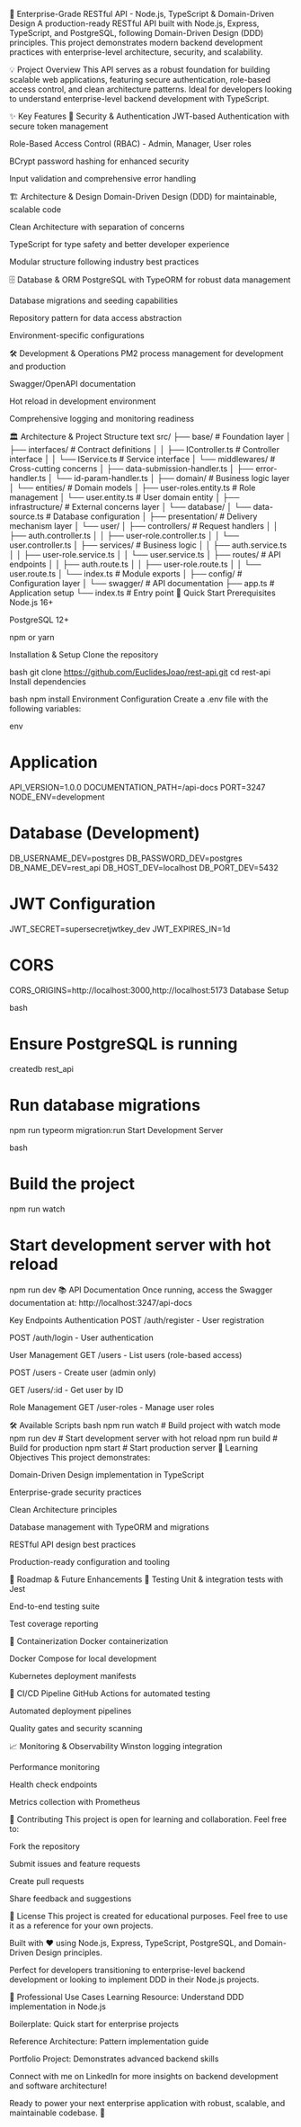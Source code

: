 🚀 Enterprise-Grade RESTful API - Node.js, TypeScript & Domain-Driven Design
A production-ready RESTful API built with Node.js, Express, TypeScript, and PostgreSQL, following Domain-Driven Design (DDD) principles. This project demonstrates modern backend development practices with enterprise-level architecture, security, and scalability.

💡 Project Overview
This API serves as a robust foundation for building scalable web applications, featuring secure authentication, role-based access control, and clean architecture patterns. Ideal for developers looking to understand enterprise-level backend development with TypeScript.

✨ Key Features
🔐 Security & Authentication
JWT-based Authentication with secure token management

Role-Based Access Control (RBAC) - Admin, Manager, User roles

BCrypt password hashing for enhanced security

Input validation and comprehensive error handling

🏗️ Architecture & Design
Domain-Driven Design (DDD) for maintainable, scalable code

Clean Architecture with separation of concerns

TypeScript for type safety and better developer experience

Modular structure following industry best practices

🗄️ Database & ORM
PostgreSQL with TypeORM for robust data management

Database migrations and seeding capabilities

Repository pattern for data access abstraction

Environment-specific configurations

🛠️ Development & Operations
PM2 process management for development and production

Swagger/OpenAPI documentation

Hot reload in development environment

Comprehensive logging and monitoring readiness

🏛️ Architecture & Project Structure
text
src/
├── base/                          # Foundation layer
│   ├── interfaces/                # Contract definitions
│   │   ├── IController.ts         # Controller interface
│   │   └── IService.ts            # Service interface
│   └── middlewares/               # Cross-cutting concerns
│       ├── data-submission-handler.ts
│       ├── error-handler.ts
│       └── id-param-handler.ts
│
├── domain/                        # Business logic layer
│   └── entities/                  # Domain models
│       ├── user-roles.entity.ts   # Role management
│       └── user.entity.ts         # User domain entity
│
├── infrastructure/                # External concerns layer
│   └── database/
│       └── data-source.ts         # Database configuration
│
├── presentation/                  # Delivery mechanism layer
│   └── user/
│       ├── controllers/           # Request handlers
│       │   ├── auth.controller.ts
│       │   ├── user-role.controller.ts
│       │   └── user.controller.ts
│       ├── services/              # Business logic
│       │   ├── auth.service.ts
│       │   ├── user-role.service.ts
│       │   └── user.service.ts
│       ├── routes/                # API endpoints
│       │   ├── auth.route.ts
│       │   ├── user-role.route.ts
│       │   └── user.route.ts
│       └── index.ts               # Module exports
│
├── config/                        # Configuration layer
│   └── swagger/                   # API documentation
├── app.ts                         # Application setup
└── index.ts                       # Entry point
🚀 Quick Start
Prerequisites
Node.js 16+

PostgreSQL 12+

npm or yarn

Installation & Setup
Clone the repository

bash
git clone https://github.com/EuclidesJoao/rest-api.git
cd rest-api
Install dependencies

bash
npm install
Environment Configuration
Create a .env file with the following variables:

env
# Application
API_VERSION=1.0.0
DOCUMENTATION_PATH=/api-docs
PORT=3247
NODE_ENV=development

# Database (Development)
DB_USERNAME_DEV=postgres
DB_PASSWORD_DEV=postgres
DB_NAME_DEV=rest_api
DB_HOST_DEV=localhost
DB_PORT_DEV=5432

# JWT Configuration
JWT_SECRET=supersecretjwtkey_dev
JWT_EXPIRES_IN=1d

# CORS
CORS_ORIGINS=http://localhost:3000,http://localhost:5173
Database Setup

bash
# Ensure PostgreSQL is running
createdb rest_api

# Run database migrations
npm run typeorm migration:run
Start Development Server

bash
# Build the project
npm run watch

# Start development server with hot reload
npm run dev
📚 API Documentation
Once running, access the Swagger documentation at:
http://localhost:3247/api-docs

Key Endpoints
Authentication
POST /auth/register - User registration

POST /auth/login - User authentication

User Management
GET /users - List users (role-based access)

POST /users - Create user (admin only)

GET /users/:id - Get user by ID

Role Management
GET /user-roles - Manage user roles

🛠️ Available Scripts
bash
npm run watch      # Build project with watch mode
npm run dev        # Start development server with hot reload
npm run build      # Build for production
npm start          # Start production server
🎯 Learning Objectives
This project demonstrates:

Domain-Driven Design implementation in TypeScript

Enterprise-grade security practices

Clean Architecture principles

Database management with TypeORM and migrations

RESTful API design best practices

Production-ready configuration and tooling

🔮 Roadmap & Future Enhancements
🧪 Testing
Unit & integration tests with Jest

End-to-end testing suite

Test coverage reporting

🐳 Containerization
Docker containerization

Docker Compose for local development

Kubernetes deployment manifests

🔄 CI/CD Pipeline
GitHub Actions for automated testing

Automated deployment pipelines

Quality gates and security scanning

📈 Monitoring & Observability
Winston logging integration

Performance monitoring

Health check endpoints

Metrics collection with Prometheus

🤝 Contributing
This project is open for learning and collaboration. Feel free to:

Fork the repository

Submit issues and feature requests

Create pull requests

Share feedback and suggestions

📄 License
This project is created for educational purposes. Feel free to use it as a reference for your own projects.

Built with ❤️ using Node.js, Express, TypeScript, PostgreSQL, and Domain-Driven Design principles.

Perfect for developers transitioning to enterprise-level backend development or looking to implement DDD in their Node.js projects.

🎯 Professional Use Cases
Learning Resource: Understand DDD implementation in Node.js

Boilerplate: Quick start for enterprise projects

Reference Architecture: Pattern implementation guide

Portfolio Project: Demonstrates advanced backend skills

Connect with me on LinkedIn for more insights on backend development and software architecture!

Ready to power your next enterprise application with robust, scalable, and maintainable codebase. 🚀